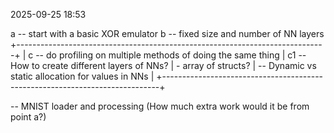 2025-09-25 18:53

a -- start with a basic XOR emulator
b -- fixed size and number of NN layers
+-----------------------------------------------------------------------------+
| c -- do profiling on multiple methods of doing the same thing
|     c1 -- How to create different layers of NNs?
|             - array of structs?
|        -- Dynamic vs static allocation for values in NNs
|
+-----------------------------------------------------------------------------+

-- MNIST loader and processing (How much extra work would it be from point a?)
